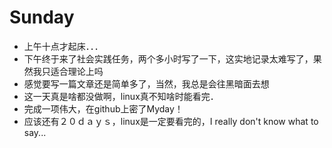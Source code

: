 # Sunday

- 上午十点才起床．．．
- 下午终于来了社会实践任务，两个多小时写了一下，这实地记录太难写了，果然我只适合理论上吗
- 感觉要写一篇文章还是简单多了，当然，我总是会往黑暗面去想
- 这一天真是啥都没做啊，linux真不知啥时能看完．
- 完成一项伟大，在github上密了Myday！
- 应该还有２０ｄａｙｓ，linux是一定要看完的，I really don't know what to say...
